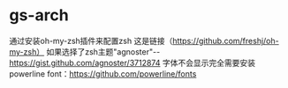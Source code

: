 # gs-arch
 通过安装oh-my-zsh插件来配置zsh
 这是链接（https://github.com/freshj/oh-my-zsh）
 如果选择了zsh主题"agnoster"--https://gist.github.com/agnoster/3712874
 字体不会显示完全需要安装powerline font：https://github.com/powerline/fonts
